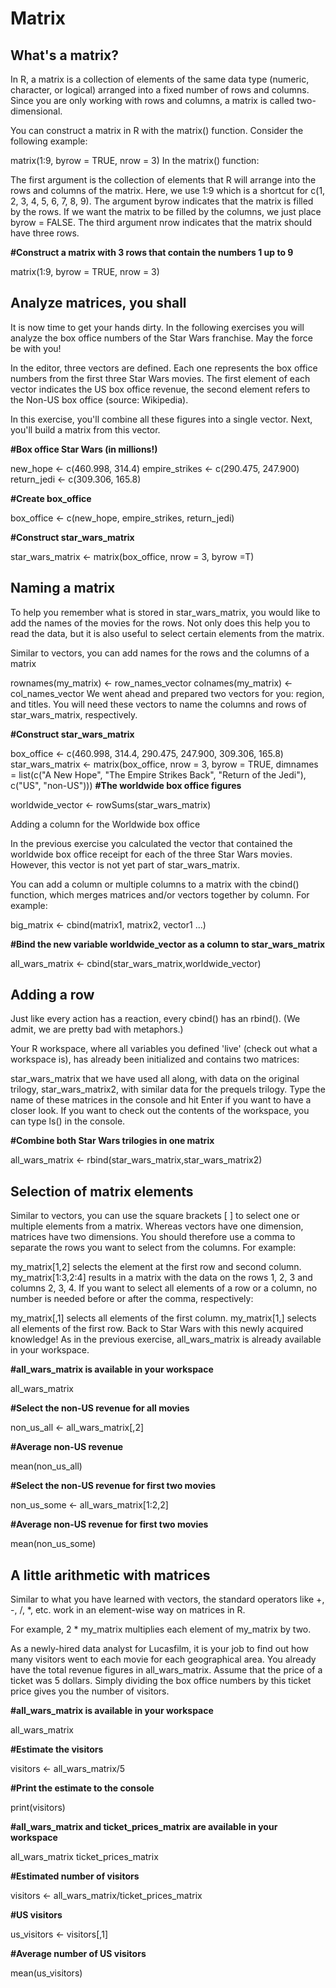 # Matrix
## What's a matrix?

In R, a matrix is a collection of elements of the same data type (numeric, character, or logical) arranged into a fixed number of rows and columns. Since you are only working with rows and columns, a matrix is called two-dimensional.

You can construct a matrix in R with the matrix() function. Consider the following example:

matrix(1:9, byrow = TRUE, nrow = 3)
In the matrix() function:

The first argument is the collection of elements that R will arrange into the rows and columns of the matrix. Here, we use 1:9 which is a shortcut for c(1, 2, 3, 4, 5, 6, 7, 8, 9).
The argument byrow indicates that the matrix is filled by the rows. If we want the matrix to be filled by the columns, we just place byrow = FALSE.
The third argument nrow indicates that the matrix should have three rows.

**#Construct a matrix with 3 rows that contain the numbers 1 up to 9**

matrix(1:9, byrow = TRUE, nrow = 3)

## Analyze matrices, you shall

It is now time to get your hands dirty. In the following exercises you will analyze the box office numbers of the Star Wars franchise. May the force be with you!

In the editor, three vectors are defined. Each one represents the box office numbers from the first three Star Wars movies. The first element of each vector indicates the US box office revenue, the second element refers to the Non-US box office (source: Wikipedia).

In this exercise, you'll combine all these figures into a single vector. Next, you'll build a matrix from this vector.

**#Box office Star Wars (in millions!)**

new_hope <- c(460.998, 314.4)
empire_strikes <- c(290.475, 247.900)
return_jedi <- c(309.306, 165.8)

**#Create box_office**

box_office <- c(new_hope, empire_strikes, return_jedi)

**#Construct star_wars_matrix**

star_wars_matrix <- matrix(box_office, nrow = 3, byrow =T)

## Naming a matrix

To help you remember what is stored in star_wars_matrix, you would like to add the names of the movies for the rows. Not only does this help you to read the data, but it is also useful to select certain elements from the matrix.

Similar to vectors, you can add names for the rows and the columns of a matrix

rownames(my_matrix) <- row_names_vector
colnames(my_matrix) <- col_names_vector
We went ahead and prepared two vectors for you: region, and titles. You will need these vectors to name the columns and rows of star_wars_matrix, respectively.


**#Construct star_wars_matrix**

box_office <- c(460.998, 314.4, 290.475, 247.900, 309.306, 165.8)
star_wars_matrix <- matrix(box_office, nrow = 3, byrow = TRUE,
                           dimnames = list(c("A New Hope", "The Empire Strikes Back", "Return of the Jedi"), 
                                           c("US", "non-US")))
**#The worldwide box office figures**

worldwide_vector <- rowSums(star_wars_matrix)


Adding a column for the Worldwide box office

In the previous exercise you calculated the vector that contained the worldwide box office receipt for each of the three Star Wars movies. However, this vector is not yet part of star_wars_matrix.

You can add a column or multiple columns to a matrix with the cbind() function, which merges matrices and/or vectors together by column. For example:

big_matrix <- cbind(matrix1, matrix2, vector1 ...)


**#Bind the new variable worldwide_vector as a column to star_wars_matrix**

all_wars_matrix <- cbind(star_wars_matrix,worldwide_vector)

## Adding a row

Just like every action has a reaction, every cbind() has an rbind(). (We admit, we are pretty bad with metaphors.)

Your R workspace, where all variables you defined 'live' (check out what a workspace is), has already been initialized and contains two matrices:

star_wars_matrix that we have used all along, with data on the original trilogy,
star_wars_matrix2, with similar data for the prequels trilogy.
Type the name of these matrices in the console and hit Enter if you want to have a closer look. If you want to check out the contents of the workspace, you can type ls() in the console.

**#Combine both Star Wars trilogies in one matrix**

all_wars_matrix <- rbind(star_wars_matrix,star_wars_matrix2)

## Selection of matrix elements

Similar to vectors, you can use the square brackets [ ] to select one or multiple elements from a matrix. Whereas vectors have one dimension, matrices have two dimensions. You should therefore use a comma to separate the rows you want to select from the columns. For example:

my_matrix[1,2] selects the element at the first row and second column.
my_matrix[1:3,2:4] results in a matrix with the data on the rows 1, 2, 3 and columns 2, 3, 4.
If you want to select all elements of a row or a column, no number is needed before or after the comma, respectively:

my_matrix[,1] selects all elements of the first column.
my_matrix[1,] selects all elements of the first row.
Back to Star Wars with this newly acquired knowledge! As in the previous exercise, all_wars_matrix is already available in your workspace.

**#all_wars_matrix is available in your workspace**

all_wars_matrix

**#Select the non-US revenue for all movies**

non_us_all <- all_wars_matrix[,2]
  
**#Average non-US revenue**

mean(non_us_all)
  
**#Select the non-US revenue for first two movies**

non_us_some <- all_wars_matrix[1:2,2]
  
**#Average non-US revenue for first two movies**

mean(non_us_some)

## A little arithmetic with matrices

Similar to what you have learned with vectors, the standard operators like +, -, /, *, etc. work in an element-wise way on matrices in R.

For example, 2 * my_matrix multiplies each element of my_matrix by two.

As a newly-hired data analyst for Lucasfilm, it is your job to find out how many visitors went to each movie for each geographical area. You already have the total revenue figures in all_wars_matrix. Assume that the price of a ticket was 5 dollars. Simply dividing the box office numbers by this ticket price gives you the number of visitors.

**#all_wars_matrix is available in your workspace**

all_wars_matrix

**#Estimate the visitors**

visitors <- all_wars_matrix/5
  
**#Print the estimate to the console**

print(visitors)


**#all_wars_matrix and ticket_prices_matrix are available in your workspace**

all_wars_matrix
ticket_prices_matrix

**#Estimated number of visitors**

visitors <- all_wars_matrix/ticket_prices_matrix

**#US visitors**

us_visitors <- visitors[,1]

**#Average number of US visitors**

mean(us_visitors)



























